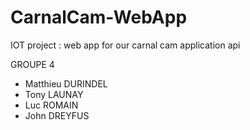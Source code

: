 # CarnalCam-WebApp
IOT project : web app for our carnal cam application api

GROUPE 4
- Matthieu DURINDEL
- Tony LAUNAY
- Luc ROMAIN
- John DREYFUS
